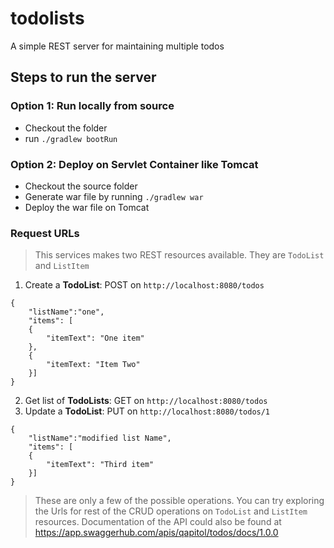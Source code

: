 # todolists
A simple REST server for maintaining multiple todos

## Steps to run the server
### Option 1: Run locally from source
* Checkout the folder
* run `./gradlew bootRun`

### Option 2: Deploy on Servlet Container like Tomcat
* Checkout the source folder
* Generate war file by running `./gradlew war`
* Deploy the war file on Tomcat

### Request URLs
> This services makes two REST resources available. They are `TodoList` and `ListItem`

1. Create a __TodoList__: POST on `http://localhost:8080/todos`
```
{
	"listName":"one",
	"items": [
	{
		"itemText": "One item"
	},
	{
		"itemText: "Item Two"
	}]
}
```
2. Get list of __TodoLists__: GET on `http://localhost:8080/todos`
3. Update a __TodoList__: PUT on `http://localhost:8080/todos/1`
```
{
	"listName":"modified list Name",
	"items": [
	{
		"itemText": "Third item"
	}]
}
```

> These are only a few of the possible operations. You can try exploring the Urls for rest of the CRUD operations on `TodoList` and `ListItem` resources. Documentation of the API could also be found at https://app.swaggerhub.com/apis/qapitol/todos/docs/1.0.0

